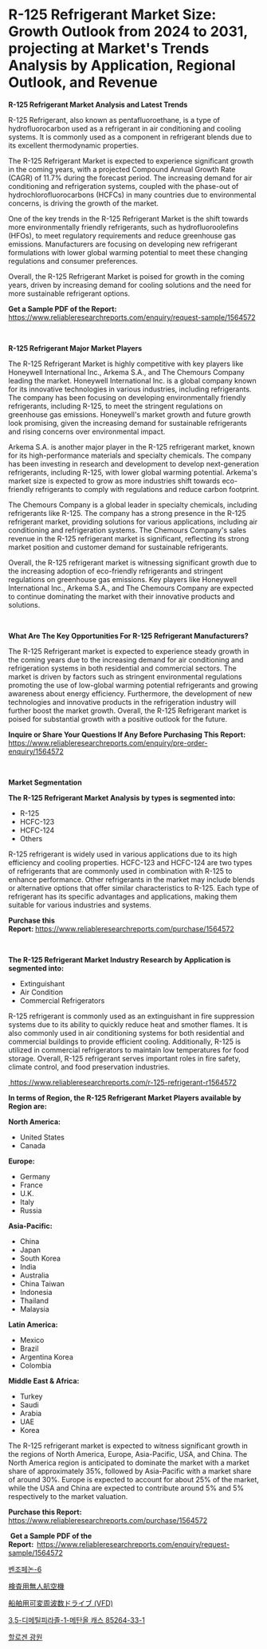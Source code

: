 <p><h1>R-125 Refrigerant Market Size: Growth Outlook from 2024 to 2031, projecting at Market's Trends Analysis by Application, Regional Outlook, and Revenue</h1></p><p><strong>R-125 Refrigerant Market Analysis and Latest Trends</strong></p>
<p><p>R-125 Refrigerant, also known as pentafluoroethane, is a type of hydrofluorocarbon used as a refrigerant in air conditioning and cooling systems. It is commonly used as a component in refrigerant blends due to its excellent thermodynamic properties.</p><p>The R-125 Refrigerant Market is expected to experience significant growth in the coming years, with a projected Compound Annual Growth Rate (CAGR) of 11.7% during the forecast period. The increasing demand for air conditioning and refrigeration systems, coupled with the phase-out of hydrochlorofluorocarbons (HCFCs) in many countries due to environmental concerns, is driving the growth of the market.</p><p>One of the key trends in the R-125 Refrigerant Market is the shift towards more environmentally friendly refrigerants, such as hydrofluoroolefins (HFOs), to meet regulatory requirements and reduce greenhouse gas emissions. Manufacturers are focusing on developing new refrigerant formulations with lower global warming potential to meet these changing regulations and consumer preferences.</p><p>Overall, the R-125 Refrigerant Market is poised for growth in the coming years, driven by increasing demand for cooling solutions and the need for more sustainable refrigerant options.</p></p>
<p><strong>Get a Sample PDF of the Report:&nbsp;</strong> <a href="https://www.reliableresearchreports.com/enquiry/request-sample/1564572">https://www.reliableresearchreports.com/enquiry/request-sample/1564572</a></p>
<p>&nbsp;</p>
<p><strong>R-125 Refrigerant Major Market Players</strong></p>
<p><p>The R-125 Refrigerant Market is highly competitive with key players like Honeywell International Inc., Arkema S.A., and The Chemours Company leading the market. Honeywell International Inc. is a global company known for its innovative technologies in various industries, including refrigerants. The company has been focusing on developing environmentally friendly refrigerants, including R-125, to meet the stringent regulations on greenhouse gas emissions. Honeywell's market growth and future growth look promising, given the increasing demand for sustainable refrigerants and rising concerns over environmental impact.</p><p>Arkema S.A. is another major player in the R-125 refrigerant market, known for its high-performance materials and specialty chemicals. The company has been investing in research and development to develop next-generation refrigerants, including R-125, with lower global warming potential. Arkema's market size is expected to grow as more industries shift towards eco-friendly refrigerants to comply with regulations and reduce carbon footprint.</p><p>The Chemours Company is a global leader in specialty chemicals, including refrigerants like R-125. The company has a strong presence in the R-125 refrigerant market, providing solutions for various applications, including air conditioning and refrigeration systems. The Chemours Company's sales revenue in the R-125 refrigerant market is significant, reflecting its strong market position and customer demand for sustainable refrigerants.</p><p>Overall, the R-125 refrigerant market is witnessing significant growth due to the increasing adoption of eco-friendly refrigerants and stringent regulations on greenhouse gas emissions. Key players like Honeywell International Inc., Arkema S.A., and The Chemours Company are expected to continue dominating the market with their innovative products and solutions.</p></p>
<p>&nbsp;</p>
<p><strong>What Are The Key Opportunities For R-125 Refrigerant Manufacturers?</strong></p>
<p><p>The R-125 Refrigerant market is expected to experience steady growth in the coming years due to the increasing demand for air conditioning and refrigeration systems in both residential and commercial sectors. The market is driven by factors such as stringent environmental regulations promoting the use of low-global warming potential refrigerants and growing awareness about energy efficiency. Furthermore, the development of new technologies and innovative products in the refrigeration industry will further boost the market growth. Overall, the R-125 Refrigerant market is poised for substantial growth with a positive outlook for the future.</p></p>
<p><strong>Inquire or Share Your Questions If Any Before Purchasing This Report:</strong> <a href="https://www.reliableresearchreports.com/enquiry/pre-order-enquiry/1564572">https://www.reliableresearchreports.com/enquiry/pre-order-enquiry/1564572</a></p>
<p>&nbsp;</p>
<p><strong>Market Segmentation</strong></p>
<p><strong>The R-125 Refrigerant Market Analysis by types is segmented into:</strong></p>
<p><ul><li>R-125</li><li>HCFC-123</li><li>HCFC-124</li><li>Others</li></ul></p>
<p><p>R-125 refrigerant is widely used in various applications due to its high efficiency and cooling properties. HCFC-123 and HCFC-124 are two types of refrigerants that are commonly used in combination with R-125 to enhance performance. Other refrigerants in the market may include blends or alternative options that offer similar characteristics to R-125. Each type of refrigerant has its specific advantages and applications, making them suitable for various industries and systems.</p></p>
<p><strong>Purchase this Report:&nbsp;</strong><a href="https://www.reliableresearchreports.com/purchase/1564572">https://www.reliableresearchreports.com/purchase/1564572</a></p>
<p>&nbsp;</p>
<p><strong>The R-125 Refrigerant Market Industry Research by Application is segmented into:</strong></p>
<p><ul><li>Extinguishant</li><li>Air Condition</li><li>Commercial Refrigerators</li></ul></p>
<p><p>R-125 refrigerant is commonly used as an extinguishant in fire suppression systems due to its ability to quickly reduce heat and smother flames. It is also commonly used in air conditioning systems for both residential and commercial buildings to provide efficient cooling. Additionally, R-125 is utilized in commercial refrigerators to maintain low temperatures for food storage. Overall, R-125 refrigerant serves important roles in fire safety, climate control, and food preservation industries.</p></p>
<p><a href="https://www.reliableresearchreports.com/r-125-refrigerant-r1564572">&nbsp;https://www.reliableresearchreports.com/r-125-refrigerant-r1564572</a></p>
<p><strong>In terms of Region, the R-125 Refrigerant Market Players available by Region are:</strong></p>
<p>
    <p> <strong> North America: </strong>
        <ul>
            <li>United States</li>
            <li>Canada</li>
        </ul>
        </p> 
    <p> <strong> Europe: </strong>
        <ul>
            <li>Germany</li>
            <li>France</li>
            <li>U.K.</li>
            <li>Italy</li>
            <li>Russia</li>
        </ul>
        </p> 
    <p> <strong> Asia-Pacific: </strong>
        <ul>
            <li>China</li>
            <li>Japan</li>
            <li>South Korea</li>
            <li>India</li>
            <li>Australia</li>
            <li>China Taiwan</li>
            <li>Indonesia</li>
            <li>Thailand</li>
            <li>Malaysia</li>
        </ul>
        </p> 
    <p> <strong> Latin America: </strong>
        <ul>
            <li>Mexico</li>
            <li>Brazil</li>
            <li>Argentina Korea</li>
            <li>Colombia</li>
        </ul>
        </p> 
    <p> <strong> Middle East & Africa: </strong>
        <ul>
            <li>Turkey</li>
            <li>Saudi</li>
            <li>Arabia</li>
            <li>UAE</li>
            <li>Korea</li>
        </ul>
    </p>
    </p>
<p><p>The R-125 refrigerant market is expected to witness significant growth in the regions of North America, Europe, Asia-Pacific, USA, and China. The North America region is anticipated to dominate the market with a market share of approximately 35%, followed by Asia-Pacific with a market share of around 30%. Europe is expected to account for about 25% of the market, while the USA and China are expected to contribute around 5% and 5% respectively to the market valuation.</p></p>
<p><strong>Purchase this Report: </strong><a href="https://www.reliableresearchreports.com/purchase/1564572">https://www.reliableresearchreports.com/purchase/1564572</a></p>
<p>&nbsp;<strong>Get a Sample PDF of the Report:&nbsp;&nbsp;</strong><a href="https://www.reliableresearchreports.com/enquiry/request-sample/1564572">https://www.reliableresearchreports.com/enquiry/request-sample/1564572</a></p>
<p><strong></strong></p>
<p><p><a href="https://github.com/WilburKihn5676/Market-Research-Report-List-2/blob/main/1517805141704.md">벤조페논-6</a></p><p><a href="https://medium.com/@linabernier2023/%E8%A3%BD%E5%93%81%E3%82%BF%E3%82%A4%E3%83%97-%E5%BF%9C%E7%94%A8-%E5%9C%B0%E5%9F%9F-%E4%BC%81%E6%A5%AD%E5%88%A5%E3%81%AE%E3%82%B0%E3%83%AD%E3%83%BC%E3%83%90%E3%83%AB%E6%A4%9C%E6%9F%BBuav%E5%B8%82%E5%A0%B4-%E6%A5%AD%E7%95%8C%E3%82%BB%E3%82%B0%E3%83%A1%E3%83%B3%E3%83%88%E5%B1%95%E6%9C%9B-%E5%B8%82%E5%A0%B4%E8%A9%95%E4%BE%A1-%E7%AB%B6%E4%BA%89%E7%8A%B6%E6%B3%81-%E3%83%88%E3%83%AC%E3%83%B3%E3%83%89-%E3%81%8A%E3%82%88%E3%81%B3%E4%BA%88%E6%B8%AC-2024%E5%B9%B4-2031%E5%B9%B4-9c2f86bac04c">検査用無人航空機</a></p><p><a href="https://github.com/dathomson6534/Market-Research-Report-List-1/blob/main/3661914136179.md">船舶用可変周波数ドライブ (VFD)</a></p><p><a href="https://medium.com/@mikeflatley1950/3-5-dimethylpyrazole-1-methanol-cas-85264-33-1-%EC%8B%9C%EC%9E%A5-%EA%B7%9C%EB%AA%A8%EB%8A%94-cagr-%EB%A1%9C-%EC%84%B1%EC%9E%A5%ED%95%98%EA%B3%A0-%EC%9E%88%EC%9C%BC%EB%A9%B0-%EC%9D%B4-%EB%B3%B4%EA%B3%A0%EC%84%9C%EB%8A%94-2024%EB%85%84%EB%B6%80%ED%84%B0-2031%EB%85%84%EA%B9%8C%EC%A7%80-%EC%9C%A0%ED%98%95-de2c03244e69">3,5-디메틸피라졸-1-메탄올 캐스 85264-33-1</a></p><p><a href="https://medium.com/@cameronmills55_86881/%EC%A0%84%EC%84%B8%EA%B3%84-%ED%95%A0%EB%A1%9C%EA%B2%90-%EA%B4%91%EC%9B%90-%EC%8B%9C%EC%9E%A5-%EB%B6%80%EB%AC%B8-%EC%9C%A0%ED%98%95-%EC%9D%91%EC%9A%A9-%EC%8B%9C%EC%9E%A5-%EC%B0%B8%EC%97%AC%EC%9E%90-%EC%A0%84%EB%9E%B5-%EC%A7%80%EC%97%AD%EB%B3%84-%EC%84%B1%EC%9E%A5-%EC%9D%B8%EC%82%AC%EC%9D%B4%ED%8A%B8-%EB%B0%8F-%EB%AF%B8%EB%9E%98-%EC%A0%84%EB%A7%9D-2024%EB%85%84-2031%EB%85%84-5eeb3cecda3c">할로겐 광원</a></p></p>